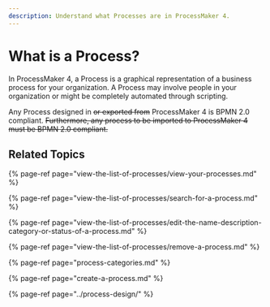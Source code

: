 ```yaml
---
description: Understand what Processes are in ProcessMaker 4.
---
```


# What is a Process?

In ProcessMaker 4, a Process is a graphical representation of a business process for your organization. A Process may involve people in your organization or might be completely automated through scripting.

Any Process designed in ~~or exported from~~ ProcessMaker 4 is BPMN 2.0 compliant. ~~Furthermore, any process to be imported to ProcessMaker 4 must be BPMN 2.0 compliant.~~

## Related Topics

{% page-ref page="view-the-list-of-processes/view-your-processes.md" %}

{% page-ref page="view-the-list-of-processes/search-for-a-process.md" %}

{% page-ref page="view-the-list-of-processes/edit-the-name-description-category-or-status-of-a-process.md" %}

{% page-ref page="view-the-list-of-processes/remove-a-process.md" %}

{% page-ref page="process-categories.md" %}

{% page-ref page="create-a-process.md" %}

{% page-ref page="../process-design/" %}

